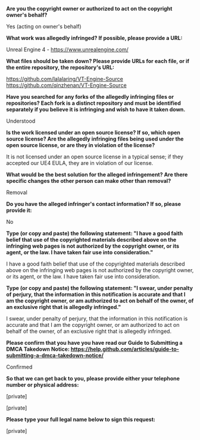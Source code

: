 **Are you the copyright owner or authorized to act on the copyright owner's behalf?**  

Yes (acting on owner's behalf)

**What work was allegedly infringed? If possible, please provide a URL:**  

Unreal Engine 4 - https://www.unrealengine.com/

**What files should be taken down? Please provide URLs for each file, or if the entire repository, the repository's URL:**  

https://github.com/lalalaring/VT-Engine-Source  
https://github.com/qinzhenan/VT-Engine-Source

**Have you searched for any forks of the allegedly infringing files or repositories? Each fork is a distinct repository and must be identified separately if you believe it is infringing and wish to have it taken down.**  

Understood

**Is the work licensed under an open source license? If so, which open source license? Are the allegedly infringing files being used under the open source license, or are they in violation of the license?**  

It is not licensed under an open source license in a typical sense; if they accepted our UE4 EULA, they are in violation of our license.

**What would be the best solution for the alleged infringement? Are there specific changes the other person can make other than removal?**  

Removal

**Do you have the alleged infringer's contact information? If so, please provide it:**  

No

**Type (or copy and paste) the following statement: "I have a good faith belief that use of the copyrighted materials described above on the infringing web pages is not authorized by the copyright owner, or its agent, or the law. I have taken fair use into consideration."**  

I have a good faith belief that use of the copyrighted materials described above on the infringing web pages is not authorized by the copyright owner, or its agent, or the law. I have taken fair use into consideration.

**Type (or copy and paste) the following statement: "I swear, under penalty of perjury, that the information in this notification is accurate and that I am the copyright owner, or am authorized to act on behalf of the owner, of an exclusive right that is allegedly infringed."**  

I swear, under penalty of perjury, that the information in this notification is accurate and that I am the copyright owner, or am authorized to act on behalf of the owner, of an exclusive right that is allegedly infringed.

**Please confirm that you have you have read our Guide to Submitting a DMCA Takedown Notice: https://help.github.com/articles/guide-to-submitting-a-dmca-takedown-notice/**  

Confirmed

**So that we can get back to you, please provide either your telephone number or physical address:**  

[private]  

[private]  

**Please type your full legal name below to sign this request:**  

[private]  
